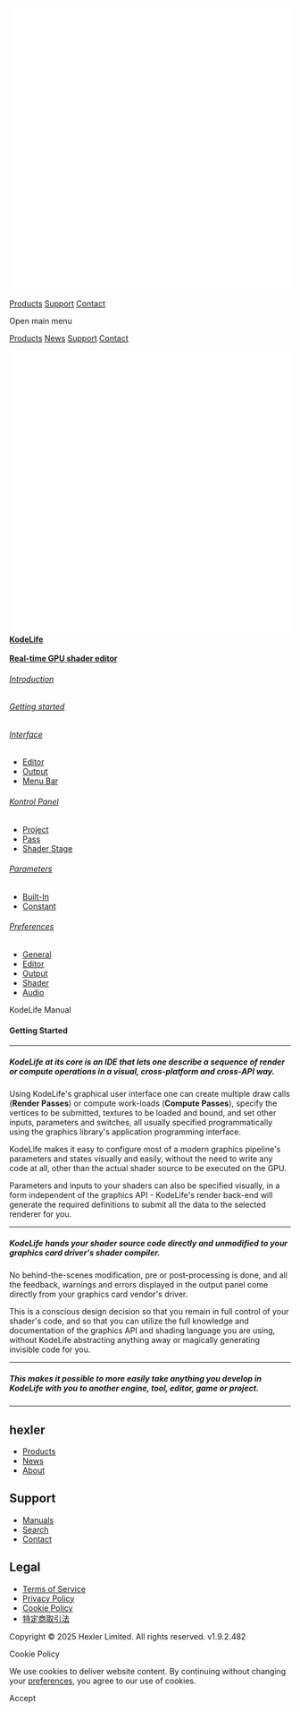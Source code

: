 [![hexler](img/hexler_logo-white.svg)](https://hexler.net/)

[Products](https://hexler.net/products) [Support](https://hexler.net/support) [Contact](https://hexler.net/contact)

Open main menu

[Products](https://hexler.net/products) [News](https://hexler.net/news) [Support](https://hexler.net/support) [Contact](https://hexler.net/contact)

[![](img/KodeLife-icon.png) **KodeLife**  
\
**Real-time GPU shader editor**](https://hexler.net/kodelife)

###### [Introduction](internal-display.md)

###### [Getting started](getting-started.md)

###### [Interface](interface.md)

- [Editor](interface-editor.md)
- [Output](interface-output.md)
- [Menu Bar](interface-menubar.md)

###### [Kontrol Panel](kontrolpanel.md)

- [Project](kontrolpanel-project.md)
- [Pass](kontrolpanel-pass.md)
- [Shader Stage](kontrolpanel-shaderstage.md)

###### [Parameters](parameters.md)

- [Built-In](parameters-built-in.md)
- [Constant](parameters-constant.md)

###### [Preferences](preferences-general.md)

- [General](preferences-general.md)
- [Editor](preferences-editor.md)
- [Output](preferences-output.md)
- [Shader](preferences-shader.md)
- [Audio](preferences-audio.md)

KodeLife Manual

#### Getting Started

* * *

##### KodeLife at its core is an IDE that lets one describe a sequence of render or compute operations in a visual, cross-platform and cross-API way.

Using KodeLife's graphical user interface one can create multiple draw calls (**Render Passes**) or compute work-loads (**Compute Passes**), specify the vertices to be submitted, textures to be loaded and bound, and set other inputs, parameters and switches, all usually specified programmatically using the graphics library's application programming interface.

KodeLife makes it easy to configure most of a modern graphics pipeline's parameters and states visually and easily, without the need to write any code at all, other than the actual shader source to be executed on the GPU.

Parameters and inputs to your shaders can also be specified visually, in a form independent of the graphics API - KodeLife's render back-end will generate the required definitions to submit all the data to the selected renderer for you.

* * *

##### KodeLife hands your shader source code directly and unmodified to your graphics card driver's shader compiler.

No behind-the-scenes modification, pre or post-processing is done, and all the feedback, warnings and errors displayed in the output panel come directly from your graphics card vendor's driver.

This is a conscious design decision so that you remain in full control of your shader's code, and so that you can utilize the full knowledge and documentation of the graphics API and shading language you are using, without KodeLife abstracting anything away or magically generating invisible code for you.

* * *

##### This makes it possible to more easily take anything you develop in KodeLife with you to another engine, tool, editor, game or project.

* * *

## hexler

- [Products](https://hexler.net/products)
- [News](https://hexler.net/news)
- [About](https://hexler.net/about)

## Support

- [Manuals](https://hexler.net/support/manuals)
- [Search](https://hexler.net/search)
- [Contact](https://hexler.net/contact)

## Legal

- [Terms of Service](https://hexler.net/terms-of-service)
- [Privacy Policy](https://hexler.net/privacy-policy)
- [Cookie Policy](https://hexler.net/cookie-policy)
- [特定商取引法](https://hexler.net/commercial-law)

Copyright © 2025 Hexler Limited. All rights reserved. v1.9.2.482

[](https://www.facebook.com/hexler)[](https://www.instagram.com/hexler.heavy.industries)[](https://www.threads.net/@hexler.heavy.industries)[](https://twitter.com/hexler_net)[](https://vimeo.com/hexler)[](https://www.tiktok.com/@hexler.net)[](https://mastodon.social/@hexler)[](https://bsky.app/profile/hexler.bsky.social)

Cookie Policy

We use cookies to deliver website content. By continuing without changing your [preferences](https://hexler.net/cookie-policy), you agree to our use of cookies.

Accept
